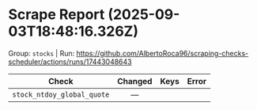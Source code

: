 # Scrape Report (2025-09-03T18:48:16.326Z)

Group: `stocks`  |  Run: https://github.com/AlbertoRoca96/scraping-checks-scheduler/actions/runs/17443048643

| Check | Changed | Keys | Error |
|---|:---:|:--|:--|
| `stock_ntdoy_global_quote` | — |  |  |
